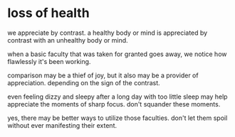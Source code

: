 # loss of health

we appreciate by contrast. a healthy body or mind is appreciated by contrast with an unhealthy body or mind.

when a basic faculty that was taken for granted goes away, we notice how flawlessly it's been working.

comparison may be a thief of joy, but it also may be a provider of appreciation. depending on the sign of the contrast.

even feeling dizzy and sleepy after a long day with too little sleep may help appreciate the moments of sharp focus. don't squander these moments.

yes, there may be better ways to utilize those faculties. don't let them spoil without ever manifesting their extent.
